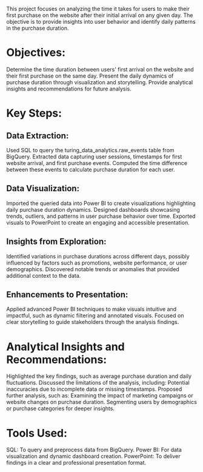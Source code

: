 This project focuses on analyzing the time it takes for users to make their first purchase on the website after their initial arrival on any given day. The objective is to provide insights into user behavior and identify daily patterns in the purchase duration.

# Objectives:
Determine the time duration between users' first arrival on the website and their first purchase on the same day.
Present the daily dynamics of purchase duration through visualization and storytelling.
Provide analytical insights and recommendations for future analysis.
# Key Steps:
## Data Extraction:

Used SQL to query the turing_data_analytics.raw_events table from BigQuery.
Extracted data capturing user sessions, timestamps for first website arrival, and first purchase events.
Computed the time difference between these events to calculate purchase duration for each user.
## Data Visualization:

Imported the queried data into Power BI to create visualizations highlighting daily purchase duration dynamics.
Designed dashboards showcasing trends, outliers, and patterns in user purchase behavior over time.
Exported visuals to PowerPoint to create an engaging and accessible presentation.
## Insights from Exploration:

Identified variations in purchase durations across different days, possibly influenced by factors such as promotions, website performance, or user demographics.
Discovered notable trends or anomalies that provided additional context to the data.
## Enhancements to Presentation:

Applied advanced Power BI techniques to make visuals intuitive and impactful, such as dynamic filtering and annotated visuals.
Focused on clear storytelling to guide stakeholders through the analysis findings.
# Analytical Insights and Recommendations:

Highlighted the key findings, such as average purchase duration and daily fluctuations.
Discussed the limitations of the analysis, including:
Potential inaccuracies due to incomplete data or missing timestamps.
Proposed further analysis, such as:
Examining the impact of marketing campaigns or website changes on purchase duration.
Segmenting users by demographics or purchase categories for deeper insights.
# Tools Used:
SQL: To query and preprocess data from BigQuery.
Power BI: For data visualization and dynamic dashboard creation.
PowerPoint: To deliver findings in a clear and professional presentation format.
